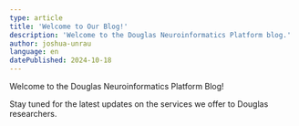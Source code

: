 ```yaml
---
type: article
title: 'Welcome to Our Blog!'
description: 'Welcome to the Douglas Neuroinformatics Platform blog.'
author: joshua-unrau
language: en
datePublished: 2024-10-18
---
```


Welcome to the Douglas Neuroinformatics Platform Blog!

Stay tuned for the latest updates on the services we offer to Douglas researchers.
